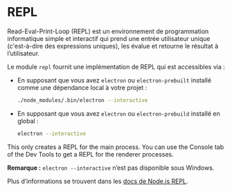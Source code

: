# REPL

Read-Eval-Print-Loop (REPL) est un environnement de programmation informatique simple et interactif qui prend une entrée utilisateur unique (c'est-à-dire des expressions uniques), les évalue et retourne le résultat à l’utilisateur.

Le module `repl` fournit une implémentation de REPL qui est accessibles via :

* En supposant que vous avez `electron` ou `electron-prebuilt` installé comme une dépendance local à votre projet :

  ```sh
  ./node_modules/.bin/electron --interactive
  ```
* En supposant que vous avez `electron` ou `electron-prebuild` installé en global :

  ```sh
  electron --interactive
  ```

This only creates a REPL for the main process. You can use the Console tab of the Dev Tools to get a REPL for the renderer processes.

**Remarque :** `electron --interactive` n’est pas disponible sous Windows.

Plus d’informations se trouvent dans les [docs de Node.js REPL](https://nodejs.org/dist/latest/docs/api/repl.html).
